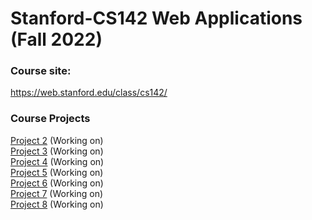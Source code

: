 # Stanford-CS142 Web Applications (Fall 2022)

### Course site: 
https://web.stanford.edu/class/cs142/

### Course Projects
 [Project 2](https://github.com/a2677331/Stanford-CS142/tree/main/project2) (Working on)  <br/>
 [Project 3](https://github.com/a2677331/Stanford-CS142/tree/main/project3) (Working on) <br/>
 [Project 4](https://github.com/a2677331/Stanford-CS142/tree/main/project4) (Working on)  <br/>
 [Project 5](https://github.com/a2677331/Stanford-CS142/tree/main/project5react) (Working on)  <br/>
 [Project 6](https://github.com/a2677331/Stanford-CS142/tree/main/project6react) (Working on)  <br/>
 [Project 7](https://github.com/a2677331/Stanford-CS142/tree/main/project7ExtraCredits) (Working on)  <br/>
[Project 8](https://github.com/a2677331/Stanford-CS142/tree/main/project8) (Working on) 


